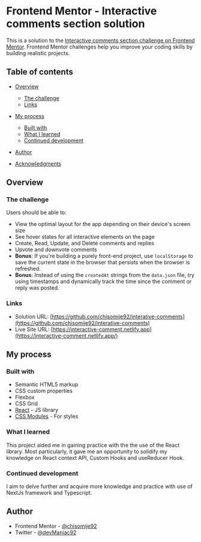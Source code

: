 # Frontend Mentor - Interactive comments section solution

This is a solution to the [Interactive comments section challenge on Frontend Mentor](https://www.frontendmentor.io/challenges/interactive-comments-section-iG1RugEG9). Frontend Mentor challenges help you improve your coding skills by building realistic projects. 

## Table of contents

- [Overview](#overview)
  - [The challenge](#the-challenge)
  - [Links](#links)
- [My process](#my-process)
  - [Built with](#built-with)
  - [What I learned](#what-i-learned)
  - [Continued development](#continued-development)

- [Author](#author)
- [Acknowledgments](#acknowledgments)


## Overview

### The challenge

Users should be able to:

- View the optimal layout for the app depending on their device's screen size
- See hover states for all interactive elements on the page
- Create, Read, Update, and Delete comments and replies
- Upvote and downvote comments
- **Bonus**: If you're building a purely front-end project, use `localStorage` to save the current state in the browser that persists when the browser is refreshed.
- **Bonus**: Instead of using the `createdAt` strings from the `data.json` file, try using timestamps and dynamically track the time since the comment or reply was posted.


### Links

- Solution URL: [https://github.com/chisomije92/interative-comments](https://github.com/chisomije92/interative-comments)
- Live Site URL: [https://interactive-comment.netlify.app](https://interactive-comment.netlify.app/)

## My process


### Built with

- Semantic HTML5 markup
- CSS custom properties
- Flexbox
- CSS Grid
- [React](https://reactjs.org/) - JS library
- [CSS Modules](https://create-react-app.dev/docs/adding-a-css-modules-stylesheet/) - For styles


### What I learned
This project aided me in gaining practice with the the use of the React library. Most particularly, it gave me an opportunity to solidify my knowledge on React context API, Custom Hooks and useReducer Hook. 



### Continued development
I aim to delve further and acquire more knowledge and practice with use of NextJs framework and Typescript.



## Author

- Frontend Mentor - [@chisomije92](https://www.frontendmentor.io/profile/chisomije92)
- Twitter - [@devManiac92](https://www.twitter.com/@devManiac92)


